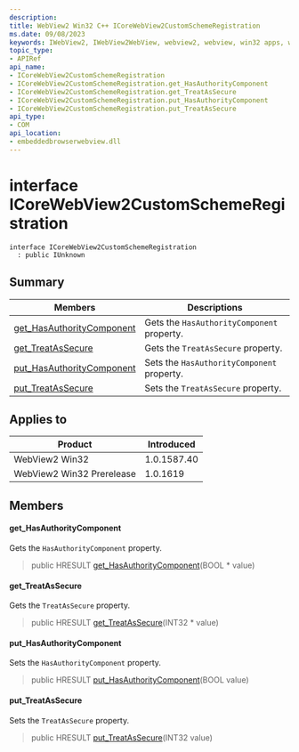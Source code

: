 ```yaml
---
description: 
title: WebView2 Win32 C++ ICoreWebView2CustomSchemeRegistration
ms.date: 09/08/2023
keywords: IWebView2, IWebView2WebView, webview2, webview, win32 apps, win32, edge, ICoreWebView2, ICoreWebView2Controller, browser control, edge html, ICoreWebView2CustomSchemeRegistration
topic_type: 
- APIRef
api_name:
- ICoreWebView2CustomSchemeRegistration
- ICoreWebView2CustomSchemeRegistration.get_HasAuthorityComponent
- ICoreWebView2CustomSchemeRegistration.get_TreatAsSecure
- ICoreWebView2CustomSchemeRegistration.put_HasAuthorityComponent
- ICoreWebView2CustomSchemeRegistration.put_TreatAsSecure
api_type:
- COM
api_location:
- embeddedbrowserwebview.dll
---
```


# interface ICoreWebView2CustomSchemeRegistration

```
interface ICoreWebView2CustomSchemeRegistration
  : public IUnknown
```

## Summary

 Members                        | Descriptions
--------------------------------|---------------------------------------------
[get_HasAuthorityComponent](#get_hasauthoritycomponent) | Gets the `HasAuthorityComponent` property.
[get_TreatAsSecure](#get_treatassecure) | Gets the `TreatAsSecure` property.
[put_HasAuthorityComponent](#put_hasauthoritycomponent) | Sets the `HasAuthorityComponent` property.
[put_TreatAsSecure](#put_treatassecure) | Sets the `TreatAsSecure` property.

## Applies to

Product                         | Introduced
--------------------------------|---------------------------------------------
WebView2 Win32            |    1.0.1587.40
WebView2 Win32 Prerelease |    1.0.1619

## Members

#### get_HasAuthorityComponent

Gets the `HasAuthorityComponent` property.

> public HRESULT [get_HasAuthorityComponent](#get_hasauthoritycomponent)(BOOL * value)

#### get_TreatAsSecure

Gets the `TreatAsSecure` property.

> public HRESULT [get_TreatAsSecure](#get_treatassecure)(INT32 * value)

#### put_HasAuthorityComponent

Sets the `HasAuthorityComponent` property.

> public HRESULT [put_HasAuthorityComponent](#put_hasauthoritycomponent)(BOOL value)

#### put_TreatAsSecure

Sets the `TreatAsSecure` property.

> public HRESULT [put_TreatAsSecure](#put_treatassecure)(INT32 value)

